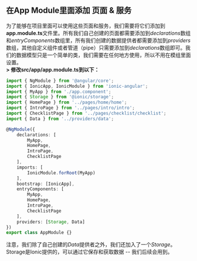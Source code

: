 ## 在App Module里面添加 页面 & 服务
  
为了能够在项目里面可以使用这些页面和服务，我们需要将它们添加到**app.module.ts**文件里。所有我们自己创建的页面都需要添加到*declarations*数组和*entryComponents*数组里，所有我们创建的数据提供者都需要添加到*providers*数组，其他自定义组件或者管道（pipe）只需要添加到*declarations*数组即可。我们的数据模型只是一个简单的类，我们需要在任何地方使用，所以不用在模组里面设置。  
**> 修改src/app/app.module.ts到以下：**
```typescript
import { NgModule } from '@angular/core';
import { IonicApp, IonicModule } from 'ionic-angular';
import { MyApp } from './app.component';
import { Storage } from '@ionic/storage';
import { HomePage } from '../pages/home/home';
import { IntroPage } from '../pages/intro/intro';
import { ChecklistPage } from '../pages/checklist/checklist';
import { Data } from '../providers/data';

@NgModule({
    declarations: [
        MyApp,
        HomePage,
        IntroPage,
        ChecklistPage
    ],
    imports: [
        IonicModule.forRoot(MyApp)
    ],
    bootstrap: [IonicApp],
    entryComponents: [
        MyApp,
        HomePage,
        IntroPage,
        ChecklistPage
    ],
    providers: [Storage, Data]
})
export class AppModule {}
```
注意，我们除了自己创建的*Data*提供者之外，我们还加入了一个*Storage*。Storage是Ionic提供的，可以通过它保存和获取数据 -- 我们后续会用到。